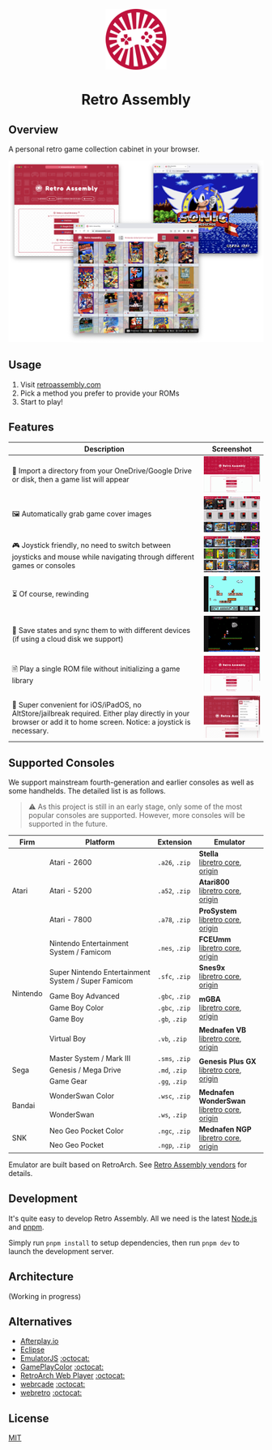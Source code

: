 <p align="center">
  <img src="public/assets/logo/logo-512x512.png" alt="logo" width="120" height="120">
</p>

<h1 align="center">Retro Assembly</h1>

## Overview
A personal retro game collection cabinet in your browser.

<p align="center"><img src="docs/screenshots/home.png"></p>

## Usage
1. Visit [retroassembly.com](https://retroassembly.com)
2. Pick a method you prefer to provide your ROMs
3. Start to play!

## Features
|Description|Screenshot|
|---|---|
|📁 Import a directory from your OneDrive/Google Drive or disk, then a game list will appear|<img src="docs/screenshots/features/import.gif" width="200" />|
|🖼️ Automatically grab game cover images|<img src="docs/screenshots/features/cover.gif" width="200" />|
|🎮 Joystick friendly, no need to switch between joysticks and mouse while navigating through different games or consoles |<img src="docs/screenshots/features/joystick.gif" width="200" />|
|⏳ Of course, rewinding|<img src="docs/screenshots/features/rewind.gif" width="200" />|
|💾 Save states and sync them to with different devices (if using a cloud disk we support)|<img src="docs/screenshots/features/save.gif" width="200" />|
|🗎 Play a single ROM file without initializing a game library|<img src="docs/screenshots/features/single.gif" width="200" />|
|🍎 Super convenient for iOS/iPadOS, no AltStore/jailbreak required. Either play directly in your browser or add it to home screen. Notice: a joystick is necessary.  |<img src="docs/screenshots/features/add-to-home-screen.png" width="200" />|

## Supported Consoles
We support mainstream fourth-generation and earlier consoles as well as some handhelds. The detailed list is as follows.
> ⚠️ As this project is still in an early stage, only some of the most popular consoles are supported.
> However, more consoles will be supported in the future.

<table>
  <thead>
    <tr>
      <th>Firm</th>
      <th>Platform</th>
      <th>Extension</th>
      <th>Emulator</th>
    </tr>
  </thead>
  <tbody>
    <tr>
      <td rowspan="3">Atari</td>
      <td>Atari - 2600</td>
      <td><code>.a26</code>, <code>.zip</code></td>
      <td>
        <b>Stella</b>
        <br>
        <a href="https://github.com/libretro/stella-libretro">libretro core</a>,
        <a href="https://github.com/stella-emu/stella">origin</a>
      </td>
    </tr>
    <tr>
      <td>Atari - 5200</td>
      <td><code>.a52</code>, <code>.zip</code></td>
      <td>
        <b>Atari800</b>
        <br>
        <a href="https://github.com/libretro/libretro-atari800">libretro core</a>,
        <a href="https://github.com/atari800/atari800">origin</a>
      </td>
    </tr>
    <tr>
      <td>Atari - 7800</td>
      <td><code>.a78</code>, <code>.zip</code></td>
      <td>
        <b>ProSystem</b>
        <br>
        <a href="https://github.com/libretro/prosystem-libretro">libretro core</a>,
        <a href="https://github.com/gstanton/ProSystem1_3">origin</a>
      </td>
    </tr>
    <tr>
      <td rowspan="6">Nintendo</td>
      <td>Nintendo Entertainment System / Famicom</td>
      <td><code>.nes</code>, <code>.zip</code></td>
      <td>
        <b>FCEUmm</b>
        <br>
        <a href="https://github.com/libretro/libretro-fceumm">libretro core</a>,
        <a href="https://sourceforge.net/projects/fceumm/">origin</a>
      </td>
    </tr>
    <tr>
      <td>Super Nintendo Entertainment System / Super Famicom</td>
      <td><code>.sfc</code>, <code>.zip</code></td>
      <td>
        <b>Snes9x</b>
        <br>
        <a href="https://github.com/libretro/snes9x">libretro core</a>,
        <a href="https://github.com/snes9xgit/snes9x">origin</a>
      </td>
    </tr>
    <tr>
      <td>Game Boy Advanced</td>
      <td><code>.gbc</code>, <code>.zip</code></td>
      <td rowspan="3">
        <b>mGBA</b>
        <br>
        <a href="https://github.com/libretro/mgba">libretro core</a>,
        <a href="https://github.com/mgba-emu/mgba">origin</a>
      </td>
    </tr>
    <tr>
      <td>Game Boy Color</td>
      <td><code>.gbc</code>, <code>.zip</code></td>
    </tr>
    <tr>
      <td>Game Boy</td>
      <td><code>.gb</code>, <code>.zip</code></td>
    </tr>
    <tr>
      <td>Virtual Boy</td>
      <td><code>.vb</code>, <code>.zip</code></td>
      <td>
        <b>Mednafen VB</b>
        <br>
        <a href="https://github.com/libretro/beetle-vb-libretro">libretro core</a>,
        <a href="https://mednafen.github.io/">origin</a>
      </td>
    </tr>
    <tr>
      <td rowspan="3">Sega</td>
      <td>Master System / Mark III</td>
      <td><code>.sms</code>, <code>.zip</code></td>
      <td rowspan="3">
        <b>Genesis Plus GX</b>
        <br>
        <a href="https://github.com/libretro/Genesis-Plus-GX">libretro core</a>,
        <a href="https://github.com/ekeeke/Genesis-Plus-GX">origin</a>
      </td>
    </tr>
    <tr>
      <td>Genesis / Mega Drive</td>
      <td><code>.md</code>, <code>.zip</code></td>
    </tr>
    <tr>
      <td>Game Gear</td>
      <td><code>.gg</code>, <code>.zip</code></td>
    </tr>
    <tr>
      <td rowspan="2">Bandai</td>
      <td>WonderSwan Color</td>
      <td><code>.wsc</code>, <code>.zip</code></td>
      <td rowspan="2">
        <b>Mednafen WonderSwan</b>
        <br>
        <a href="https://github.com/libretro/beetle-wswan-libretro">libretro core</a>,
        <a href="https://mednafen.github.io/">origin</a>
      </td>
    </tr>
    <tr>
      <td>WonderSwan</td>
      <td><code>.ws</code>, <code>.zip</code></td>
    </tr>
    <tr>
      <td rowspan="2">SNK</td>
      <td>Neo Geo Pocket Color</td>
      <td><code>.ngc</code>, <code>.zip</code></td>
      <td rowspan="2">
        <b>Mednafen NGP</b>
        <br>
        <a href="https://github.com/libretro/beetle-ngp-libretro">libretro core</a>,
        <a href="https://mednafen.github.io/">origin</a>
      </td>
    </tr>
    <tr>
      <td>Neo Geo Pocket</td>
      <td><code>.ngp</code>, <code>.zip</code></td>
    </tr>
  </tbody>
</table>

Emulator are built based on RetroArch. See [Retro Assembly vendors](https://github.com/arianrhodsandlot/retro-assembly-vendors) for details.

## Development
It's quite easy to develop Retro Assembly. All we need is the latest [Node.js](https://nodejs.org) and [pnpm](https://pnpm.io).

Simply run `pnpm install` to setup dependencies, then run `pnpm dev` to launch the development server.

## Architecture
(Working in progress)

## Alternatives
+ [Afterplay.io](https://afterplay.io)
+ [Eclipse](https://eclipseemu.me)
+ [EmulatorJS](https://emulatorjs.org) [:octocat:](https://github.com/EmulatorJS/EmulatorJS)
+ [GamePlayColor](https://gameplaycolor.com) [:octocat:](https://github.com/gameplaycolor/gameplaycolor)
+ [RetroArch Web Player](https://web.libretro.com) [:octocat:](https://github.com/libretro/RetroArch/blob/master/pkg/emscripten/README.md)
+ [webrcade](https://www.webrcade.com) [:octocat:](https://github.com/webrcade/webrcade)
+ [webretro](https://binbashbanana.github.io/webretro/) [:octocat:](https://github.com/BinBashBanana/webretro)

## License
[MIT](license)
